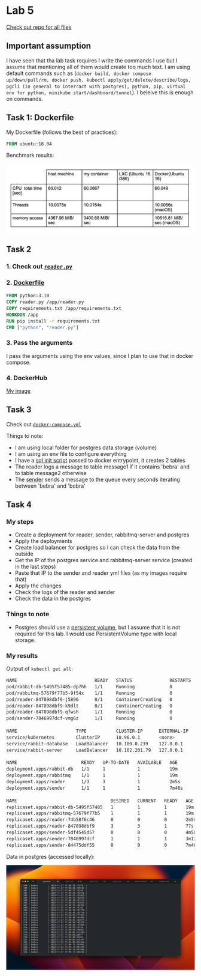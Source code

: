# Lab 5

[Check out repo for all files](https://github.com/glebosotov/inno-total-virtualization-rabbitmq)

## Important assumption

I have seen that tha lab task requires I write the commands I use but I assume that mentioning all of them would create too much text. I am using default commands such as (`docker build, docker compose up/down/pull/rm, docker push, kubectl apply/get/delete/describe/logs, pgcli (in general to interract with postgres), python, pip, virtual env for python, minikube start/dashboard/tunnel`). I beleive this is enough on commands.

## Task 1: Dockerfile

My Dockerfile (follows the best of practices):

```dockerfile
FROM ubuntu:18.04
```

Benchmark results:

![copied_from_last_lab](metrics.png)

## Task 2

### 1. Check out [`reader.py`](https://github.com/glebosotov/inno-total-virtualization-rabbitmq/blob/master/reader.py)

### 2. [Dockerfile](https://github.com/glebosotov/inno-total-virtualization-rabbitmq/blob/master/Dockerfile)

```dockerfile
FROM python:3.10
COPY reader.py /app/reader.py
COPY requirements.txt /app/requirements.txt
WORKDIR /app
RUN pip install -r requirements.txt
CMD ["python", "reader.py"]
```

### 3. Pass the arguments

I pass the arguments using the env values, since I plan to use that in docker compose.

### 4. DockerHub

[My image](https://hub.docker.com/repository/docker/glebosotov/inno-tv-rabbitmq-reader)

## Task 3

Check out [`docker-compose.yml`](https://github.com/glebosotov/inno-total-virtualization-rabbitmq/blob/master/docker-compose.yml)

Things to note:

- I am using local folder for postgres data storage (volume)
- I am using an env file to configure everything
- I have a [sql init script](https://github.com/glebosotov/inno-total-virtualization-rabbitmq/blob/master/sql/create_tables.sql) passed to docker entrypoint, it creates 2 tables
- The reader logs a message to table message1 if it contains 'bebra' and to table message2 otherwise
- The [sender](https://github.com/glebosotov/inno-total-virtualization-rabbitmq/blob/master/sender.py) sends a message to the queue every seconds iterating between 'bebra' and 'bobra'

## Task 4

### My steps

- Create a deployment for reader, sender, rabbitmq-server and postgres
- Apply the deployments
- Create load balancer for postgres so I can check the data from the outside
- Get the IP of the postgres service and rabbitmq-server service (created in the last steps)
- Paste that IP to the sender and reader yml files (as my images require that)
- Apply the changes
- Check the logs of the reader and sender
- Check the data in the postgres

### Things to note

- Postgres should use a [persistent volume](https://kubernetes.io/docs/concepts/storage/persistent-volumes/), but I assume that it is not required for this lab. I would use PersistentVolume type with local storage.

### My results

Output of `kubectl get all`:

```bash
NAME                             READY   STATUS              RESTARTS   AGE
pod/rabbit-db-5495f57485-dp7hh   1/1     Running             0          19m
pod/rabbitmq-57679f77b5-9f54x    1/1     Running             0          19m
pod/reader-847898dbf9-j5896      0/1     ContainerCreating   0          3s
pod/reader-847898dbf9-k9dlt      0/1     ContainerCreating   0          3s
pod/reader-847898dbf9-qfwsh      1/1     Running             0          77s
pod/sender-7846997dcf-vmg6z      1/1     Running             0          3m13s

NAME                      TYPE           CLUSTER-IP      EXTERNAL-IP   PORT(S)          AGE
service/kubernetes        ClusterIP      10.96.0.1       <none>        443/TCP          28d
service/rabbit-database   LoadBalancer   10.100.0.239    127.0.0.1     5432:32181/TCP   16m
service/rabbit-server     LoadBalancer   10.102.201.79   127.0.0.1     5672:30418/TCP   16m

NAME                        READY   UP-TO-DATE   AVAILABLE   AGE
deployment.apps/rabbit-db   1/1     1            1           19m
deployment.apps/rabbitmq    1/1     1            1           19m
deployment.apps/reader      1/3     3            1           2m5s
deployment.apps/sender      1/1     1            1           7m46s

NAME                                   DESIRED   CURRENT   READY   AGE
replicaset.apps/rabbit-db-5495f57485   1         1         1       19m
replicaset.apps/rabbitmq-57679f77b5    1         1         1       19m
replicaset.apps/reader-74b58f6c46      0         0         0       2m5s
replicaset.apps/reader-847898dbf9      3         3         1       77s
replicaset.apps/sender-5df4545d57      0         0         0       4m50s
replicaset.apps/sender-7846997dcf      1         1         1       3m13s
replicaset.apps/sender-84475ddf55      0         0         0       7m46s
```

Data in postgres (accessed locally):

![data_in_postgres](data_in_postgres.png)
